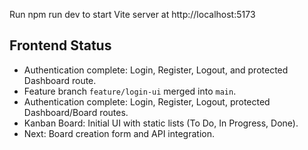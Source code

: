 Run npm run dev to start Vite server at http://localhost:5173

## Frontend Status

- Authentication complete: Login, Register, Logout, and protected Dashboard route.
- Feature branch `feature/login-ui` merged into `main`.
- Authentication complete: Login, Register, Logout, protected Dashboard/Board routes.
- Kanban Board: Initial UI with static lists (To Do, In Progress, Done).
- Next: Board creation form and API integration.
